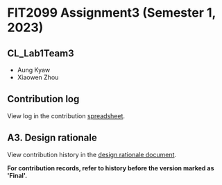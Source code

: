 # FIT2099 Assignment3 (Semester 1, 2023)

## CL_Lab1Team3
- Aung Kyaw
- Xiaowen Zhou

## Contribution log
View log in the contribution [spreadsheet](https://docs.google.com/spreadsheets/d/1dYq_OsWrgwEUcSYrZOyDyJuuTB7_FpEHMzmxd4v4pdM/edit?usp=sharing).

## A3. Design rationale
View contribution history in the [design rationale document](https://docs.google.com/document/d/1SNdw1YtBxNB16r_ilkXOOMJH8A-N1TgBrZoRnKmfT-0/edit?usp=sharing).

**For contribution records, refer to history before the version marked as 'Final'.**